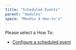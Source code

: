 ```yaml
---
title: "Scheduled Events"
parent: "modules"
space: "Mendix 4 How-to's"
---
```

Please select a How To:

*   [Configure a scheduled event](configure-a-scheduled-event)
